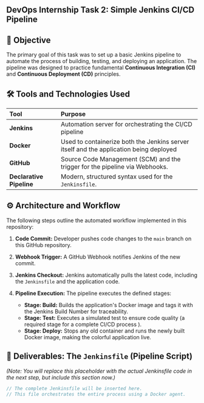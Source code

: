 ## DevOps Internship Task 2: Simple Jenkins CI/CD Pipeline

## 🎯 Objective
The primary goal of this task was to set up a basic Jenkins pipeline to automate the process of building, testing, and deploying an application. The pipeline was designed to practice fundamental **Continuous Integration (CI)** and **Continuous Deployment (CD)** principles.

## 🛠️ Tools and Technologies Used
| Tool | Purpose |
| :--- | :--- |
| **Jenkins** | Automation server for orchestrating the CI/CD pipeline |
| **Docker** | Used to containerize both the Jenkins server itself and the application being deployed |
| **GitHub** | Source Code Management (SCM) and the trigger for the pipeline via Webhooks. |
| **Declarative Pipeline** | Modern, structured syntax used for the `Jenkinsfile`. |

## ⚙️ Architecture and Workflow

The following steps outline the automated workflow implemented in this repository:

1.  **Code Commit:** Developer pushes code changes to the `main` branch on this GitHub repository.
2.  **Webhook Trigger:** A GitHub Webhook notifies Jenkins of the new commit.
3.  **Jenkins Checkout:** Jenkins automatically pulls the latest code, including the `Jenkinsfile` and the application code.
4.  **Pipeline Execution:** The pipeline executes the defined stages:

    * **Stage: Build:** Builds the application's Docker image and tags it with the Jenkins Build Number for traceability.
    * **Stage: Test:** Executes a simulated test to ensure code quality (a required stage for a complete CI/CD process ).
    * **Stage: Deploy:** Stops any old container and runs the newly built Docker image, making the colorful application live.

## 📜 Deliverables: The `Jenkinsfile` (Pipeline Script)
*(Note: You will replace this placeholder with the actual Jenkinsfile code in the next step, but include this section now.)*

```groovy
// The complete Jenkinsfile will be inserted here.
// This file orchestrates the entire process using a Docker agent.